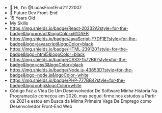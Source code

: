 - 👋 Hi, I’m @LucasFrontEnd21122007
- 👀 Future Dev Front-End
- 15 Years Old
- My Skills
- https://img.shields.io/badge/React-20232A?style=for-the-badge&logo=react&logoColor=61DAFB
- https://img.shields.io/badge/JavaScript-F7DF1E?style=for-the-badge&logo=javascript&logoColor=black
- https://img.shields.io/badge/HTML-239120?style=for-the-badge&logo=html5&logoColor=black
- https://img.shields.io/badge/CSS3-1572B6?style=for-the-badge&logo=css3&logoColor=black
- https://img.shields.io/badge/Node.js-43853D?style=for-the-badge&logo=node.js&logoColor=white
- 	https://img.shields.io/badge/PHP-777BB4?style=for-the-badge&logo=php&logoColor=white
- Código Faz a Vida De Um Desenvolvedor De Software
Minha Historia Na Programação começou em 2020, mas peguei firme nos estudos a Partir de 2021 e estou em Busca da Minha Primeira Vaga De Emprego como Desenvolvedor Front-End Web
